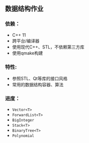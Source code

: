 ## 数据结构作业

### 依赖：
- C++ 11
- 跨平台/编译器
- 使用现代C++、STL，不依赖第三方库
- 使用qmake构建

### 特性:
- 参照STL、Qt等库的接口风格
- 常用的数据结构容器、算法

### 进度：
- `Vector<T>`
- `ForwardList<T>`
- `BigInteger`
- `Stack<T>`
- `BinaryTree<T>`
- `Polynomial`
